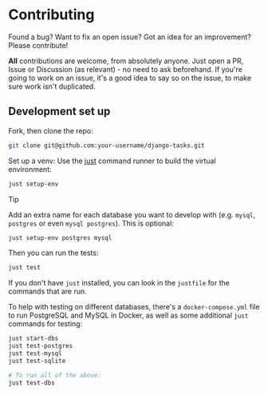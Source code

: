 # Contributing

Found a bug? Want to fix an open issue? Got an idea for an improvement? Please contribute!

**All** contributions are welcome, from absolutely anyone. Just open a PR, Issue or Discussion (as relevant) - no need to ask beforehand. If you're going to work on an issue, it's a good idea to say so on the issue, to make sure work isn't duplicated.

## Development set up

Fork, then clone the repo:

```sh
git clone git@github.com:your-username/django-tasks.git
```

Set up a venv:
Use the [just](https://just.systems/man/en/) command runner to build the virtual environment:

```sh
just setup-env
```

> [!TIP]
> Add an extra name for each database you want to develop with (e.g. `mysql`,  `postgres` or even `mysql postgres`). This is optional:

```sh
just setup-env postgres mysql
```

Then you can run the tests:

```sh
just test
```

If you don't have `just` installed, you can look in the `justfile` for the commands that are run.

To help with testing on different databases, there's a `docker-compose.yml` file to run PostgreSQL and MySQL in Docker, as well as some additional `just` commands for testing:

```sh
just start-dbs
just test-postgres
just test-mysql
just test-sqlite

# To run all of the above:
just test-dbs
```
